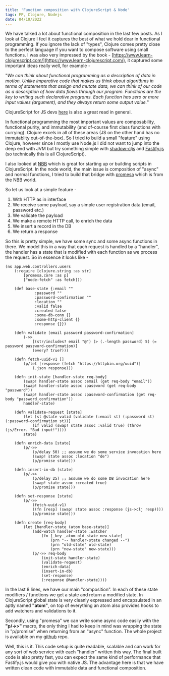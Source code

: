 ```yaml
---
title: 'Function composition with ClojureScript & Node'
tags: FP, Clojure, Nodejs
date: 04/10/2022
---
```


We have talked a lot about functional composition in the last few posts. As I look at Clojure I feel it captures the best of what we hold dear in functional programming. If you ignore the lack of "types", Clojure comes pretty close to the perfect language if you want to compose software using small functions. I was also very impressed by the book - [https://www.learn-clojurescript.com/](https://www.learn-clojurescript.com/), it captured some important ideas really well, for example -

"_We can think about functional programming as a description of data in motion. Unlike imperative code that makes us think about algorithms in terms of statements that assign and mutate data, we can think of our code as a description of how data flows through our program. Functions are the key to writing such declarative programs. Each function has zero or more input values (argument), and they always return some output value._"

ClojureScript for JS devs [here](https://clojurescript.org/guides/faq-js) is also a great read in general.

In functional programming the most important values are composability, functional purity, and immutability (and of-course first class functions with currying). Clojure excels in all of these areas (JS on the other hand has no immutablity out-of-the-box). So I tried to build a small "feature" using Clojure, however since I mostly use Node.js I did not want to jump into the deep end with JVM but try something simple with [shadow-cljs](https://shadow-cljs.github.io/docs/UsersGuide.html) and [Fastify.js](https://www.fastify.io/) (so technically this is all ClojureScript).

I also looked at [NBB](https://github.com/babashka/nbb) which is great for starting up or building scripts in ClojureScript. In the node world, the main issue is composition of "async" and normal functions, I tried to build that bridge with [promesa](https://github.com/funcool/promesa) which is from the NBB world.

So let us look at a simple feature -

1. With HTTP as in interface
2. We receive some payload, say a simple user registration data (email, password etc.)
3. We validate the payload
4. We make a remote HTTP call, to enrich the data
5. We insert a record in the DB
6. We return a response

So this is pretty simple, we have some sync and some async functions in there. We model this in a way that each request is handled by a "handler", the handler has a state that is modified with each function as we process the request. So in essence it looks like -

    (ns app.web.controllers.users
        (:require [clojure.string :as str]
            [promesa.core :as p]
            ["node-fetch" :as fetch]))

        (def base-state {:email ""
                 :password ""
                 :password-confirmation ""
                 :location ""
                 :valid false
                 :created false
                 :some-db-conn {}
                 :some-http-client {}
                 :response {}})

        (defn validate [email password password-confirmation]
            (->>
                [(str/includes? email "@") (> (.-length password) 5) (= password password-confirmation)]
                (every? true?)))

        (defn fetch-uuid-v1 []
            (p/let [response (fetch "https://httpbin.org/uuid")]
                (.json response)))

        (defn init-state [handler-state req-body]
            (swap! handler-state assoc :email (get req-body "email"))
            (swap! handler-state assoc :password (get req-body "password"))
            (swap! handler-state assoc :password-confirmation (get req-body "password_confirmation"))
            handler-state)

        (defn validate-request [state]
            (let [st @state valid (validate (:email st) (:password st) (:password-confirmation st))]
                (if valid (swap! state assoc :valid true) (throw (js/Error. "Bad input!"))))
            state)

        (defn enrich-data [state]
            (p/->>
                (p/delay 50) ;; assume we do some service invocation here
                (swap! state assoc :location "de")
                (p/promise state)))

        (defn insert-in-db [state]
            (p/->>
                (p/delay 25) ;; assume we do some DB invocation here
                (swap! state assoc :created true)
                (p/promise state)))

        (defn set-response [state]
            (p/->>
                (fetch-uuid-v1)
                ((fn [resp] (swap! state assoc :response (js->clj resp))))
                (p/promise state)))

        (defn create [req-body]
            (let [handler-state (atom base-state)]
                (add-watch handler-state :watcher
                    (fn [_key _atom old-state new-state]
                        (prn "-- handler-state changed --")
                        (prn "old-state" old-state)
                        (prn "new-state" new-state)))
                (p/->> req-body
                    (init-state handler-state)
                    (validate-request)
                    (enrich-data)
                    (insert-in-db)
                    (set-response)
                    (:response @handler-state))))

In the last 8 lines, we have our main "composition". In each of these state modifiers / functions we get a state and return a modified state. In ClojureScript global state is very cleanly expressed and encapsulated in an aptly named **"atom"**, on top of everything an atom also provides hooks to add watchers and validations to it.

Secondly, using "promesa" we can write some async code easily with the **"p/->>"** macro, the only thing I had to keep in mind was wrapping the state in "p/promise" when returning from an "async" function. The whole project is available on my [github](https://github.com/rocky-jaiswal/cljs-fastify) repo.

Well, this is it. This code setup is quite readable, scalable and can work for any sort of web service with each "handler" written this way. The final built code is also pretty fast, you can expect the same kind of performance that Fastify.js would give you with native JS. The advantage here is that we have written clean code with immutable data and functional composition.
